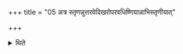+++
title = "05 अत्र स्तृणन्नुत्तरवेदिखरोपरवधिष्णियान्नाभिस्तृणीयात्"

+++

<details><summary>थिते</summary>

अत्र स्तृणन्नुत्तरवेदिखरोपरवधिष्णियान्नाभिस्तृणीयात् ५
</details>
